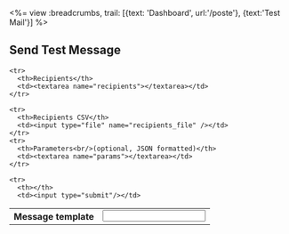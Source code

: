 <%= view :breadcrumbs, trail: [{text: 'Dashboard', url:'/poste'}, {text:'Test Mail'}] %>

## Send Test Message

<form action="/v2/poste/send-message" method="post" enctype="multipart/form-data">
  <table>
    <tr>
      <th>Message template</th>
      <td><input name="template" type="text"/></td>
    </tr>
    
    <tr>
      <th>Recipients</th>
      <td><textarea name="recipients"></textarea></td>
    </tr>
    
    <tr>
      <th>Recipients CSV</th>
      <td><input type="file" name="recipients_file" /></td>
    </tr>
    <tr>
      <th>Parameters<br/>(optional, JSON formatted)</th>
      <td><textarea name="params"></textarea></td>
    </tr>
    
    <tr>
      <th></th>
      <td><input type="submit"/></td>
  <table>
</form>
